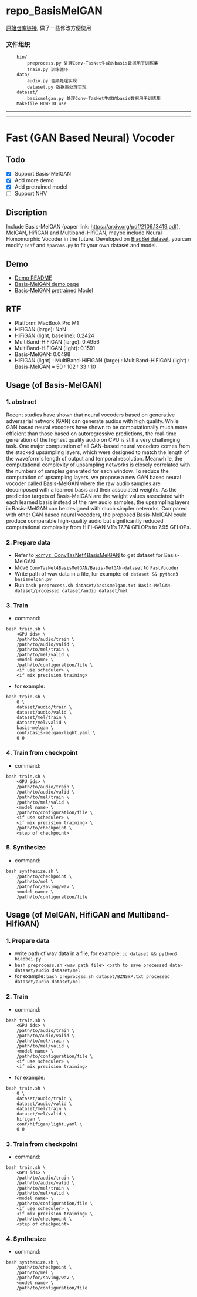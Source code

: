 # repo_BasisMelGAN

[原始仓库链接](https://github.com/xcmyz/FastVocoder), 做了一些修改方便使用

### 文件组织
```
    bin/
        preprocess.py 处理Conv-TasNet生成的basis数据用于训练集
        train.py 训练循环
    data/
        audio.py 音频处理实现
        dataset.py 数据集处理实现
    dataset/
        basismelgan.py 处理Conv-TasNet生成的basis数据用于训练集
    Makefile HOW-TO use
```

---
---

# Fast (GAN Based Neural) Vocoder

## Todo

- [x] Support Basis-MelGAN
- [x] Add more demo
- [x] Add pretrained model
- [ ] Support NHV

## Discription

Include Basis-MelGAN (paper link: https://arxiv.org/pdf/2106.13419.pdf), MelGAN, HifiGAN and Multiband-HifiGAN, maybe include Neural Homomorphic Vocoder in the future. Developed on [BiaoBei dataset](https://www.data-baker.com/#/data/index/source), you can modify `conf` and `hparams.py` to fit your own dataset and model.

## Demo

- [Demo README](/resource/demo/README.md)
- [Basis-MelGAN demo page](https://blog.xcmyz.xyz/demo/)
- [Basis-MelGAN pretrained Model](https://github.com/xcmyz/FastVocoder/releases/download/v1.0/basis.melgan.pt)

## RTF

- Platform: MacBook Pro M1
- HiFiGAN (large): NaN
- HiFiGAN (light, baseline): 0.2424
- MultiBand-HiFiGAN (large): 0.4956
- MultiBand-HiFiGAN (light): 0.1591
- Basis-MelGAN: 0.0498
- HiFiGAN (light) : MultiBand-HiFiGAN (large) : MultiBand-HiFiGAN (light) : Basis-MelGAN = 50 : 102 : 33 : 10

## Usage (of Basis-MelGAN)

### 1. abstract

Recent studies have shown that neural vocoders based on generative adversarial network (GAN) can generate audios with high quality. While GAN based neural vocoders have shown to be computationally much more efficient than those based on autoregressive predictions, the real-time generation of the highest quality audio on CPU is still a very challenging task. One major computation of all GAN-based neural vocoders comes from the stacked upsampling layers, which were designed to match the length of the waveform's length of output and temporal resolution. Meanwhile, the computational complexity of upsampling networks is closely correlated with the numbers of samples generated for each window. To reduce the computation of upsampling layers, we propose a new GAN based neural vocoder called Basis-MelGAN where the raw audio samples are decomposed with a learned basis and their associated weights. As the prediction targets of Basis-MelGAN are the weight values associated with each learned basis instead of the raw audio samples, the upsampling layers in Basis-MelGAN can be designed with much simpler networks. Compared with other GAN based neural vocoders, the proposed Basis-MelGAN could produce comparable high-quality audio but significantly reduced computational complexity from HiFi-GAN V1's 17.74 GFLOPs to 7.95 GFLOPs.

### 2. Prepare data

- Refer to [xcmyz: ConvTasNet4BasisMelGAN](https://github.com/xcmyz/ConvTasNet4BasisMelGAN) to get dataset for Basis-MelGAN
- Move `ConvTasNet4BasisMelGAN/Basis-MelGAN-dataset` to `FastVocoder`
- Write path of wav data in a file, for example: ``` cd dataset && python3 basismelgan.py ```
- Run ``` bash preprocess.sh dataset/basismelgan.txt Basis-MelGAN-dataset/processed dataset/audio dataset/mel ```

### 3. Train

- command:
```
bash train.sh \
    <GPU ids> \
    /path/to/audio/train \
    /path/to/audio/valid \
    /path/to/mel/train \
    /path/to/mel/valid \
    <model name> \
    /path/to/configuration/file \
    <if use scheduler> \
    <if mix precision training>
```

- for example:
```
bash train.sh \
    0 \
    dataset/audio/train \
    dataset/audio/valid \
    dataset/mel/train \
    dataset/mel/valid \
    basis-melgan \
    conf/basis-melgan/light.yaml \
    0 0
```

### 4. Train from checkpoint
- command:
```
bash train.sh \
    <GPU ids> \
    /path/to/audio/train \
    /path/to/audio/valid \
    /path/to/mel/train \
    /path/to/mel/valid \
    <model name> \
    /path/to/configuration/file \
    <if use scheduler> \
    <if mix precision training> \
    /path/to/checkpoint \
    <step of checkpoint>
```

### 5. Synthesize
- command:
```
bash synthesize.sh \
    /path/to/checkpoint \
    /path/to/mel \
    /path/for/saving/wav \
    <model name> \
    /path/to/configuration/file
```

## Usage (of MelGAN, HifiGAN and Multiband-HifiGAN)

### 1. Prepare data

- write path of wav data in a file, for example: ``` cd dataset && python3 biaobei.py ```
- ``` bash preprocess.sh <wav path file> <path to save processed data> dataset/audio dataset/mel ```
- for example: ``` bash preprocess.sh dataset/BZNSYP.txt processed dataset/audio dataset/mel ```

### 2. Train
- command:
```
bash train.sh \
    <GPU ids> \
    /path/to/audio/train \
    /path/to/audio/valid \
    /path/to/mel/train \
    /path/to/mel/valid \
    <model name> \
    /path/to/configuration/file \
    <if use scheduler> \
    <if mix precision training>
```
- for example:
```
bash train.sh \
    0 \
    dataset/audio/train \
    dataset/audio/valid \
    dataset/mel/train \
    dataset/mel/valid \
    hifigan \
    conf/hifigan/light.yaml \
    0 0
```

### 3. Train from checkpoint
- command:
```
bash train.sh \
    <GPU ids> \
    /path/to/audio/train \
    /path/to/audio/valid \
    /path/to/mel/train \
    /path/to/mel/valid \
    <model name> \
    /path/to/configuration/file \
    <if use scheduler> \
    <if mix precision training> \
    /path/to/checkpoint \
    <step of checkpoint>
```

### 4. Synthesize
- command:
```
bash synthesize.sh \
    /path/to/checkpoint \
    /path/to/mel \
    /path/for/saving/wav \
    <model name> \
    /path/to/configuration/file
```

